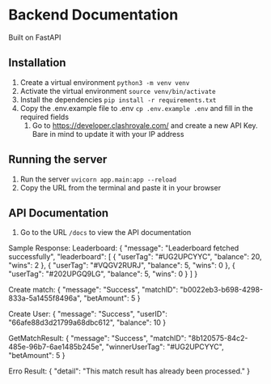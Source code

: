 # Backend Documentation
Built on FastAPI 

## Installation
1. Create a virtual environment ```python3 -m venv venv```
2. Activate the virtual environment ```source venv/bin/activate```
3. Install the dependencies ```pip install -r requirements.txt```
4. Copy the .env.example file to .env ```cp .env.example .env``` and fill in the required fields
    1. Go to https://developer.clashroyale.com/ and create a new API Key. Bare in mind to update it with your IP address

## Running the server
1. Run the server ```uvicorn app.main:app --reload```
2. Copy the URL from the terminal and paste it in your browser

## API Documentation
1. Go to the URL ```/docs``` to view the API documentation





Sample Response:
Leaderboard:
{
    "message": "Leaderboard fetched successfully",
    "leaderboard": [
        {
            "userTag": "#UG2UPCYYC",
            "balance": 20,
            "wins": 2
        },
        {
            "userTag": "#VQGV2RURJ",
            "balance": 5,
            "wins": 0
        },
        {
            "userTag": "#202UPGQ9LG",
            "balance": 5,
            "wins": 0
        }
    ]
}

Create match:
{
    "message": "Success",
    "matchID": "b0022eb3-b698-4298-833a-5a1455f8496a",
    "betAmount": 5
}

Create User:
{
    "message": "Success",
    "userID": "66afe88d3d21799a68dbc612",
    "balance": 10
}

GetMatchResult:
{
    "message": "Success",
    "matchID": "8b120575-84c2-485e-96b7-6ae1485b245e",
    "winnerUserTag": "#UG2UPCYYC",
    "betAmount": 5
}

Erro Result:
{
    "detail": "This match result has already been processed."
}
